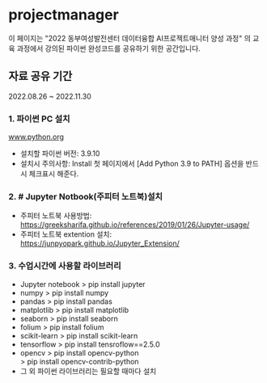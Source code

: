 # projectmanager
이 페이지는 "2022 동부여성발전센터 데이터융합 AI프로젝트매니터 양성 과정" 의 
교육 과정에서 강의된 파이썬 완성코드를 공유하기 위한 공간입니다.

## 자료 공유 기간 ##
2022.08.26 ~ 2022.11.30

### 1. 파이썬 PC 설치
www.python.org 

 - 설치할 파이썬 버전: 3.9.10 
 - 설치시 주의사항: 
   Install 첫 페이지에서 [Add Python 3.9 to PATH] 옵션을 반드시 체크표시 해준다.
  
 
### 2. # Jupyter Notbook(주피터 노트북)설치
 - 주피터 노트북 사용방법: https://greeksharifa.github.io/references/2019/01/26/Jupyter-usage/
 - 주피터 노트북 extention  설치: https://junpyopark.github.io/Jupyter_Extension/


### 3. 수업시간에 사용할 라이브러리

* Jupyter notebook  > pip install jupyter
* numpy             > pip install numpy
* pandas            > pip install pandas
* matplotlib        > pip install matplotlib
* seaborn           > pip install seaborn
* folium            > pip install folium
* scikit-learn      > pip install scikit-learn
* tensorflow        > pip install tensroflow==2.5.0
* opencv            > pip install opencv-python     
                    > pip install opencv-contrib-python
* 그 외 파이썬 라이브러리는 필요할 때마다 설치

